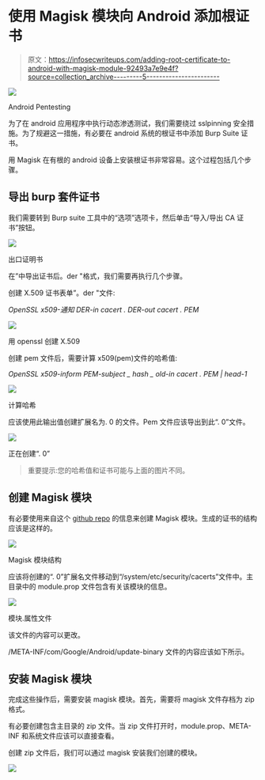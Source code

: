 # 使用 Magisk 模块向 Android 添加根证书

> 原文：<https://infosecwriteups.com/adding-root-certificate-to-android-with-magisk-module-92493a7e9e4f?source=collection_archive---------5----------------------->

![](img/72df8cc5117acc5b3e3d47c2fe0a40a1.png)

Android Pentesting

为了在 android 应用程序中执行动态渗透测试，我们需要绕过 sslpinning 安全措施。为了规避这一措施，有必要在 android 系统的根证书中添加 Burp Suite 证书。

用 Magisk 在有根的 android 设备上安装根证书非常容易。这个过程包括几个步骤。

## 导出 burp 套件证书

我们需要转到 Burp suite 工具中的“选项”选项卡，然后单击“导入/导出 CA 证书”按钮。

![](img/ca35cc138b4c2cb9ec5d6ed7011cdaf5.png)

出口证明书

在”中导出证书后。der "格式，我们需要再执行几个步骤。

创建 X.509 证书表单”。der "文件:

*OpenSSL x509-通知 DER-in cacert . DER-out cacert . PEM*

![](img/7b3608c0ac1598d574efff46735abc19.png)

用 openssl 创建 X.509

创建 pem 文件后，需要计算 x509(pem)文件的哈希值:

*OpenSSL x509-inform PEM-subject _ hash _ old-in cacert . PEM | head-1*

![](img/bb8fa578814de07f2283698e615c01ab.png)

计算哈希

应该使用此输出值创建扩展名为. 0 的文件。Pem 文件应该导出到此“. 0”文件。

![](img/ccec99dd8fd4693f270990bdaecc9533.png)

正在创建“. 0”

> 重要提示:您的哈希值和证书可能与上面的图片不同。

## 创建 Magisk 模块

有必要使用来自这个 [github repo](https://github.com/NVISOsecurity/MagiskTrustUserCerts) 的信息来创建 Magisk 模块。生成的证书的结构应该是这样的。

![](img/486a519711dc500b7321168ecf36104e.png)

Magisk 模块结构

应该将创建的“. 0”扩展名文件移动到“/system/etc/security/cacerts”文件中。主目录中的 module.prop 文件包含有关该模块的信息。

![](img/2dee2269aaf081a01ea5086702907464.png)

模块.属性文件

该文件的内容可以更改。

/META-INF/com/Google/Android/update-binary 文件的内容应该如下所示。

## 安装 Magisk 模块

完成这些操作后，需要安装 magisk 模块。首先，需要将 magisk 文件存档为 zip 格式。

有必要创建包含主目录的 zip 文件。当 zip 文件打开时，module.prop、META-INF 和系统文件应该可以直接查看。

创建 zip 文件后，我们可以通过 magisk 安装我们创建的模块。

![](img/5261a3ab25d81b0184eb4c4d0d86b637.png)